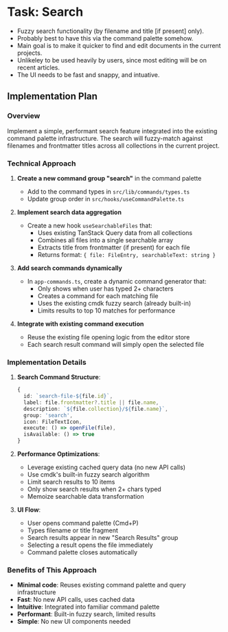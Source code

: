 # Task: Search

- Fuzzy search functionality (by filename and title [if present] only).
- Probably best to have this via the command palette somehow.
- Main goal is to make it quicker to find and edit documents in the current projects.
- Unlikeley to be used heavily by users, since most editing will be on recent articles.
- The UI needs to be fast and snappy, and intuative.

## Implementation Plan

### Overview
Implement a simple, performant search feature integrated into the existing command palette infrastructure. The search will fuzzy-match against filenames and frontmatter titles across all collections in the current project.

### Technical Approach

1. **Create a new command group "search"** in the command palette
   - Add to the command types in `src/lib/commands/types.ts`
   - Update group order in `src/hooks/useCommandPalette.ts`

2. **Implement search data aggregation**
   - Create a new hook `useSearchableFiles` that:
     - Uses existing TanStack Query data from all collections
     - Combines all files into a single searchable array
     - Extracts title from frontmatter (if present) for each file
     - Returns format: `{ file: FileEntry, searchableText: string }`

3. **Add search commands dynamically**
   - In `app-commands.ts`, create a dynamic command generator that:
     - Only shows when user has typed 2+ characters
     - Creates a command for each matching file
     - Uses the existing cmdk fuzzy search (already built-in)
     - Limits results to top 10 matches for performance

4. **Integrate with existing command execution**
   - Reuse the existing file opening logic from the editor store
   - Each search result command will simply open the selected file

### Implementation Details

1. **Search Command Structure**:
   ```typescript
   {
     id: `search-file-${file.id}`,
     label: file.frontmatter?.title || file.name,
     description: `${file.collection}/${file.name}`,
     group: 'search',
     icon: FileTextIcon,
     execute: () => openFile(file),
     isAvailable: () => true
   }
   ```

2. **Performance Optimizations**:
   - Leverage existing cached query data (no new API calls)
   - Use cmdk's built-in fuzzy search algorithm
   - Limit search results to 10 items
   - Only show search results when 2+ chars typed
   - Memoize searchable data transformation

3. **UI Flow**:
   - User opens command palette (Cmd+P)
   - Types filename or title fragment
   - Search results appear in new "Search Results" group
   - Selecting a result opens the file immediately
   - Command palette closes automatically

### Benefits of This Approach
- **Minimal code**: Reuses existing command palette and query infrastructure
- **Fast**: No new API calls, uses cached data
- **Intuitive**: Integrated into familiar command palette
- **Performant**: Built-in fuzzy search, limited results
- **Simple**: No new UI components needed
